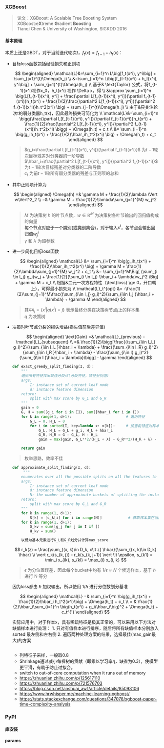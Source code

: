### XGBoost
> 论文：XGBoost: A Scalable Tree Boosting System  
> XGBoost:e**X**treme **G**radient **Boost**ing  
> Tianqi Chen & University of Washington, SIGKDD 2016

#### 基本原理
本质上还是GBDT，对于当前迭代轮次$t$，$f_t(x)=f_{t-1} + h_t(x)$：

- 目标loss函数包括经验损失和正则项

    $$
    \begin{aligned}
        \mathcal{L}&=\sum_{i=1}^n L\big[f_t(x^i), y^i\big] + \sum_{j=1}^{t}\Omega(h_j) \\
        &=\sum_{i=1}^n L\big[f_{t-1}(x^i) + h_t(x^i), y^i\big] + \sum_{j=1}^{t}\Omega(h_j) \\
        基于& \text{Taylor}  公式，将f_{t-1}(x^i)视作x_0，h_t(x^i) 视作 \Delta x，得 \\
        &\approx \sum_{i=1}^n \big(L[f_{t-1}(x^i), y^i] + \frac{\partial L[f_{t-1}(x^i), y^i]}{\partial f_{t-1}(x^i)}h_t(x^i) + \frac{1}{2}\frac{\partial^2 L[f_{t-1}(x^i), y^i]}{\partial^2 f_{t-1}(x^i)}h_t^2(x^i) \big) + \sum_{j=1}^{t}\Omega(h_j) \\ 
        由于&只关注轮次t的弱分类器h_t(x)，因此最终损失可简化为 \\
        \mathcal{L}&=\sum_{i=1}^n \bigg(\frac{\partial L[f_{t-1}(x^i), y^i]}{\partial f_{t-1}(x^i)}h_t(x^i) + \frac{1}{2}\frac{\partial^2 L[f_{t-1}(x^i), y^i]}{\partial^2 f_{t-1}(x^i)}h_t^2(x^i) \bigg) + \Omega(h_t) + c_t \\
        &= \sum_{i=1}^n \big(g_ih_t(x^i) +  \frac{1}{2}\hbar_ih_t^2(x^i) \big) + \Omega(h_t) + c_t 
    \end{aligned}
    $$

    > $g_i=\frac{\partial L[f_{t-1}(x^i), y^i]}{\partial f_{t-1}(x^i)}$ 为$t-1$轮次目标残差对分类器的一阶导数  
    > $\hbar_i=\frac{\partial^2 L[f_{t-1}(x^i), y^i]}{\partial^2 f_{t-1}(x^i)}$ 为$t-1$轮次目标残差对分类器的二阶导数    
    > $c_t$ 为前$t-1$轮所有弱分类器的残差与正则项的总和

- 其中正则项计算为

    $$
    \begin{aligned}
    \Omega(h) =& \gamma M + \frac{1}{2}\lambda \Vert w\Vert^2_2 \\
    =& \gamma M + \frac{1}{2}\lambda\sum_{j=1}^{M} w_j^2
    \end{aligned}
    $$
    > $M$ 为决策树 $h$ 的叶节点数，$w \in \mathbb{R}^M$ 为决策树各叶节输出的回归值构成的向量  
    > **每个节点对应于一个类别(或类别集合)，对于输入$x^i$，各节点会输出回归值$w^i_{j}$**  
    >  $\gamma$ 和 $\lambda$ 为超参数  

- 进一步简化目标loss函数

    $$
    \begin{aligned}
        \mathcal{L}  &= \sum_{i=1}^n \big(g_ih_t(x^i) +  \frac{1}{2}\hbar_ih_t^2(x^i) \big) + \gamma M + \frac{1}{2}\lambda\sum_{j=1}^{M} w_j^2 + c_t \\
        &= \sum_{j=1}^M\Big[ (\sum_{i \in I_j} g_i)w_j + \frac{1}{2}(\sum_{i \in I_j} \hbar_i + \lambda)w_j^2 \Big] + \gamma M + c_t  \\
        根据&二元一次方程特性（\text{loss} \ge 0，开口朝上），可得最小损失为 \\
        \mathcal{L}_t^{opt} &= -\frac{1}{2}\sum_{j=1}^M\frac{(\sum_{i\in I_j} g_i)^2}{\sum_{i\in I_j }\hbar_i + \lambda} + \gamma M
    \end{aligned}
    $$

    > 其中$I_j=\{x^i\vert q(x^i)=j\}$ 表示最终分类在决策树节点$j$上的样本集  
    > $q$ 为决策树

- 决策时叶节点分裂的损失增益(损失值前后差异值)  

    $$
    \begin{aligned}
        \text{Gain} =& \mathcal{L}_{previous} - \mathcal{L}_{subsequent} \\
        =& \frac{1}{2}\bigg[\frac{(\sum_{i\in I_L} g_i)^2}{\sum_{i\in I_L }\hbar_i + \lambda} + \frac{(\sum_{i\in I_R} g_i)^2}{\sum_{i\in I_R }\hbar_i + \lambda} - \frac{(\sum_{i\in I} g_i)^2}{\sum_{i\in I }\hbar_i + \lambda}\bigg] - \gamma
    \end{aligned}
    $$

    ```python title="exact_greedy_split_finding"
    def exact_greedy_split_finding(I, d):
        """
        遍历所有特征找出最佳分裂点(分裂特征，特征分别值)
        args:
            I: instance set of current leaf node
            d: instance feature dimension
        return:
            split with max score by G_L and G_R
        """
        gain = 0
        G, H = sum([g_i for i in I]), sum([hbar_i for i in I])
        for k in range(1, d+1):                         # 遍历特征
            G_L = 0, H_L = 0
            for i in sorted(I, key=lambda x: x[k]):     # 按当前特征对样本集排序
                G_L, H_L = G_L + g_i, H_L + hbar_i
                G_R, H_R = G - G_L, H - H_L
                gain = max(gain, G_L**2/(H_L + λ) + G_R**2/(H_R + λ) - G**2/(H + λ))

        return gain
    ```
    > 枚举思路，效率不佳

    ```python title="approximate_split_finding"
    def approximate_split_finding(I, d):
         """
        enumerates over all the possible splits on all the features to find the best split
        args:
            I: instance set of current leaf node
            d: instance feature dimension
            N: the number of approximate buckets of splitting the instance set on corresponding feature weight quantile
        return:
            split with max score by G_L and G_R
        """
        for k in range(1, d+1):
            S[k] = [s_k[i] for i in range(N)]            # 获取样本集在当前特征N等分的分位点
        for k in range(1, d+1):
            G_kv = sum([g_j for j in I if ])
            H_kv = sum()

        以桶为基本元素进行G_L和G_R划分并计算max_score
    ```

    $$
        r_k(z) = \frac{\sum_{(x, k)\in D_k, x\lt z} \hbar}{\sum_{(x, k)\in D_k} \hbar} \\
        \vert r_k(s_{k, j}) - r_k(s_{k, j+1}) \vert \lt \epsilon, s_{k1} = \min_i x_{ik}, s_{kl} = \max_{i} x_{i, k}
    $$

    > $\epsilon$ 为分位置误差，因此每个bucket中约有 $1/\epsilon\approx N$ 个候选样本，基于 $\hbar$ 进行 N 等分

    因为loss都由 $\hbar$ 加权输出，所以使用 $1/\hbar$ 进行分位数划分基准  

    $$
    \begin{aligned}
        \mathcal{L} =& \sum_{i=1}^n \big(g_ih_t(x^i) + \frac{1}{2}\hbar_i h_t^2(x^i)\big) + \Omega(h_t) + c_t \\
        = & \frac{1}{2}\hbar_i\sum_{i=1}^n \big(h_t(x^i) + g_i/\hbar_i\big)^2 + \Omega(h_t) + c_t^{'}
    \end{aligned}
    $$

    实际应用中，对于样本x，具有稀疏特征是极其正常的，可以采用以下方法对缺值样本进行处理：
      1. 只对有值样本进行排序，随后将所有缺值样本分别放入sorted 最左侧和左右侧
      2. 遍历两种处理方案的结果，选择最佳(max_gain最大)的方案
    
    ```python title="sparsity-aware_split_finding"
    
    ```

    - 列特征子采样，一般取0.8
    - Shrinkage通过减小每棵树的贡献（即乘以学习率$\eta$，缺省为0.3），使模型更平滑，有助于防止过拟合。
    - switch to out-of-core computation when it runs out of memory
    - https://zhuanlan.zhihu.com/p/125617110  
    - https://zhuanlan.zhihu.com/p/721576703  
    - https://blog.csdn.net/anshuai_aw1/article/details/85093106  
    - https://www.hrwhisper.me/machine-learning-xgboost/
    - https://stats.stackexchange.com/questions/347078/xgboost-paper-time-complexity-analysis


### PyPI
#### 库安装
#### params
